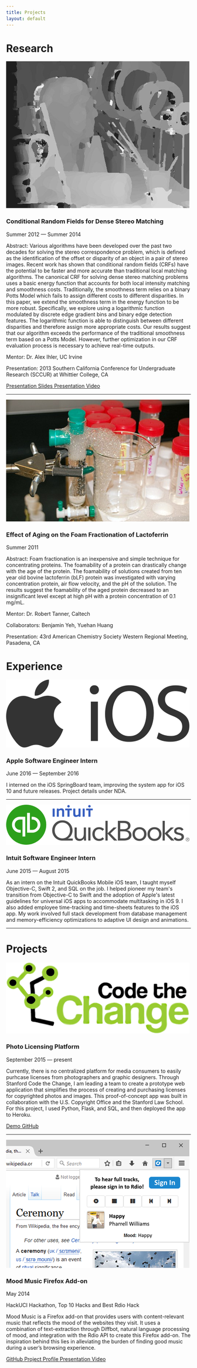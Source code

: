 ```yaml
---
title: Projects
layout: default
---
```


<!-- Research -->
<h1 class="section-title">Research</h1>

<div class="row content-row">
<div class="col-12 col-sm-4 image-wrapper">
    <img src="images/research_stereo_ihler.jpg">
</div>
<div class="col-12 col-sm-8">
    <h3>Conditional Random Fields for Dense Stereo Matching</h3>
    <p class="italic">Summer 2012 — Summer 2014</p>
    <p><span class="bold">Abstract:</span> Various algorithms have been developed over the past two decades for solving the stereo correspondence problem, which is defined as the identification of the offset or disparity of an object in a pair of stereo images. Recent work has shown that conditional random fields (CRFs) have the potential to be faster and more accurate than traditional local matching algorithms. The canonical CRF for solving dense stereo matching problems uses a basic energy function that accounts for both local intensity matching and smoothness costs. Traditionally, the smoothness term relies on a binary Potts Model which fails to assign different costs to different disparities. In this paper, we extend the smoothness term in the energy function to be more robust. Specifically, we explore using a logarithmic function modulated by discrete edge gradient bins and binary edge detection features. The logarithmic function is able to distinguish between different disparities and therefore assign more appropriate costs. Our results suggest that our algorithm exceeds the performance of the traditional smoothness term based on a Potts Model. However, further optimization in our CRF evaluation process is necessary to achieve real-time outputs.</p>
    <p><span class="bold">Mentor:</span> Dr. Alex Ihler, UC Irvine</p>
    <p><span class="bold">Presentation:</span> 2013 Southern California Conference for Undergraduate Research (SCCUR) at Whittier College, CA</p>
    <a href="https://drive.google.com/file/d/0B-7rmGyO0CsvVC1aVVlPUzEtTkE/view" class="btn btn-secondary">
        <i class="fa fa-file"></i> Presentation Slides
    </a>
    <a href="https://youtu.be/Q3Iml7WxyKw" class="btn btn-secondary">
        <i class="fa fa-youtube-play"></i> Presentation Video
    </a>
</div>
</div>
<hr>

<div class="row content-row">
<div class="col-12 col-sm-4">
    <img src="images/research_foam_tanner.jpg">
</div>
<div class="col-12 col-sm-8 section">
    <h3>Effect of Aging on the Foam Fractionation of Lactoferrin</h3>
    <p class="italic">Summer 2011</p>
    <p><span class="bold">Abstract:</span> Foam fractionation is an inexpensive and simple technique for concentrating proteins. The foamability of a protein can drastically change with the age of the protein. The foamability of solutions created from ten year old bovine lactoferrin (bLF) protein was investigated with varying concentration protein, air flow velocity, and the pH of the solution. The results suggest the foamability of the aged protein decreased to an insignificant level except at high pH with a protein concentration of 0.1 mg/mL.</p>
    <p><span class="bold">Mentor:</span> Dr. Robert Tanner, Caltech</p>
    <p><span class="bold">Collaborators:</span> Benjamin Yeh, Yuehan Huang</p>
    <p><span class="bold">Presentation:</span> 43rd American Chemistry Society Western Regional Meeting, Pasadena, CA</p>
</div>
</div>

<!-- Experience -->
<h1 class="section-title">Experience</h1>

<div class="row content-row">
<div class="col-12 col-sm-4">
    <img src="images/apple_ios.png">
</div>
<div class="col-12 col-sm-8">
    <h3>Apple Software Engineer Intern</h3>
    <p class="italic">June 2016 — September 2016</p>
    <p>I interned on the iOS SpringBoard team, improving the system app for iOS 10 and future releases. Project details under NDA.</p>
</div>
</div>
<hr>

<div class="row content-row">
<div class="col-12 col-sm-4">
    <img src="images/qb_ios.png">
</div>
<div class="col-12 col-sm-8">
    <h3>Intuit Software Engineer Intern</h3>
    <p class="italic">June 2015 — August 2015</p>
    <p>As an intern on the Intuit QuickBooks Mobile iOS team, I taught myself Objective-C, Swift 2, and SQL on the job. I helped pioneer my team's transition from Objective-C to Swift and the adoption of Apple's latest guidelines for universal iOS apps to accommodate multitasking in iOS 9. I also added employee time-tracking and time-sheets features to the iOS app. My work involved full stack development from database management and memory-efficiency optimizations to adaptive UI design and animations.</p>
</div>
</div>
<hr>

<!-- Projects -->
<h1 class="section-title">Projects</h1>

<div class="row content-row">
<div class="col-12 col-sm-4">
    <img src="images/ctc.png">
</div>
<div class="col-12 col-sm-8">
    <h3>Photo Licensing Platform</h3>
    <p class="italic">September 2015 — present</p>
    <p>Currently, there is no centralized platform for media consumers to easily purhcase licenses from photographers and graphic designers. Through Stanford Code the Change, I am leading a team to create a prototype web application that simplifies the process of creating and purchasing licenses for copyrighted photos and images. This proof-of-concept app was built in collaboration with the U.S. Copyright Office and the Stanford Law School. For this project, I used Python, Flask, and SQL, and then deployed the app to Heroku.</p>
    <a href="https://copyright-license.herokuapp.com/" class="btn btn-secondary">
        <i class="fa fa-external-link-square"></i> Demo
    </a>
    <a href="https://github.com/chrisyeh96/copyright-license" class="btn btn-secondary">
        <i class="fa fa-github"></i> GitHub
    </a>
</div>
</div>
<hr>

<div class="row content-row">
<div class="col-12 col-sm-4">
    <img src="images/moodmusic.png">
</div>
<div class="col-12 col-sm-8">
    <h3>Mood Music Firefox Add-on</h3>
    <p class="italic">May 2014</p>
    <p class="note">
        <i class="fa fa-star"></i>
        HackUCI Hackathon, Top 10 Hacks and Best Rdio Hack
    </p>
    <p>Mood Music is a Firefox add-on that provides users with content-relevant music that reflects the mood of the websites they visit. It uses a combination of text-extraction through Diffbot, natural language processing of mood, and integration with the Rdio API to create this Firefox add-on. The inspiration behind this lies in alleviating the burden of finding good music during a user’s browsing experience.</p>
    <a href="https://github.com/skswbwt/bgradio" class="btn btn-secondary">
        <i class="fa fa-github"></i> GitHub
    </a>
    <a href="https://devpost.com/software/mood-music" class="btn btn-secondary">
        <i class="fa fa-info"></i> Project Profile
    </a>
    <a href="https://youtu.be/oYl99kzciQA" class="btn btn-secondary">
        <i class="fa fa-youtube-play"></i> Presentation Video
    </a>
</div>
</div>
